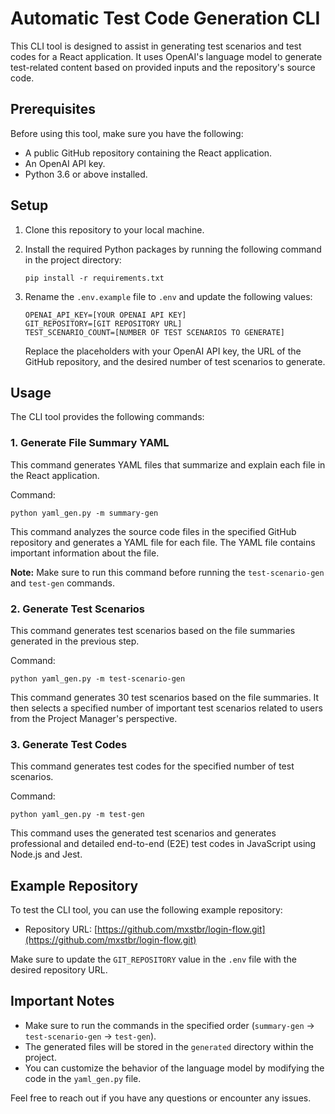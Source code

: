 # Automatic Test Code Generation CLI

This CLI tool is designed to assist in generating test scenarios and test codes for a React application. It uses OpenAI's language model to generate test-related content based on provided inputs and the repository's source code.

## Prerequisites

Before using this tool, make sure you have the following:

- A public GitHub repository containing the React application.
- An OpenAI API key.
- Python 3.6 or above installed.

## Setup

1. Clone this repository to your local machine.
2. Install the required Python packages by running the following command in the project directory:

   ```
   pip install -r requirements.txt
   ```

3. Rename the `.env.example` file to `.env` and update the following values:

   ```
   OPENAI_API_KEY=[YOUR OPENAI API KEY]
   GIT_REPOSITORY=[GIT REPOSITORY URL]
   TEST_SCENARIO_COUNT=[NUMBER OF TEST SCENARIOS TO GENERATE]
   ```

   Replace the placeholders with your OpenAI API key, the URL of the GitHub repository, and the desired number of test scenarios to generate.

## Usage

The CLI tool provides the following commands:

### 1. Generate File Summary YAML

This command generates YAML files that summarize and explain each file in the React application.

Command:

```
python yaml_gen.py -m summary-gen
```

This command analyzes the source code files in the specified GitHub repository and generates a YAML file for each file. The YAML file contains important information about the file.

**Note:** Make sure to run this command before running the `test-scenario-gen` and `test-gen` commands.

### 2. Generate Test Scenarios

This command generates test scenarios based on the file summaries generated in the previous step.

Command:

```
python yaml_gen.py -m test-scenario-gen
```

This command generates 30 test scenarios based on the file summaries. It then selects a specified number of important test scenarios related to users from the Project Manager's perspective.

### 3. Generate Test Codes

This command generates test codes for the specified number of test scenarios.

Command:

```
python yaml_gen.py -m test-gen
```

This command uses the generated test scenarios and generates professional and detailed end-to-end (E2E) test codes in JavaScript using Node.js and Jest.

## Example Repository

To test the CLI tool, you can use the following example repository:

- Repository URL: [https://github.com/mxstbr/login-flow.git](https://github.com/mxstbr/login-flow.git)

Make sure to update the `GIT_REPOSITORY` value in the `.env` file with the desired repository URL.

## Important Notes

- Make sure to run the commands in the specified order (`summary-gen` -> `test-scenario-gen` -> `test-gen`).
- The generated files will be stored in the `generated` directory within the project.
- You can customize the behavior of the language model by modifying the code in the `yaml_gen.py` file.

Feel free to reach out if you have any questions or encounter any issues.
